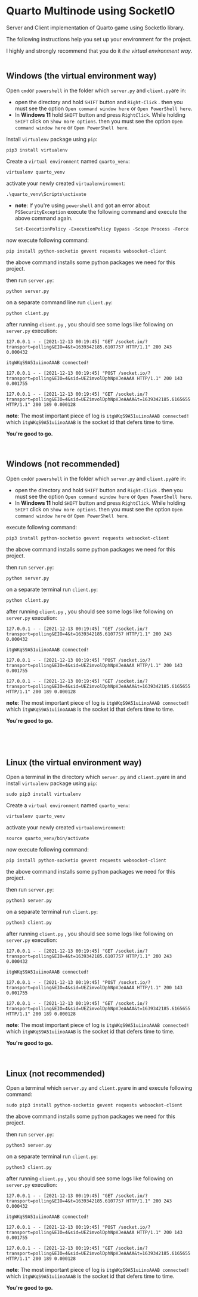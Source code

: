 # Quarto Multinode using SocketIO
Server and Client implementation of Quarto game using SocketIo library.


The following instructions help you set up your environment for the
project.

I highly and strongly recommend that you do it *the virtual environment
way*.
 

## Windows (the virtual environment way)

Open `cmd`or `powershell` in the folder which `server.py` and
`client.py`are in:

-   open the directory and hold `SHIFT` button and `Right-Click` . then
    you must see the option `Open command window here` or
    `Open PowerShell here`.
-   In **Windows 11** hold `SHIFT` button and press `RightClick`. While
    holding `SHIFT` click on `Show more options`. then you must see the
    option `Open command window here` or `Open PowerShell here`.

Install `virtualenv` package using `pip`:

``` {.md-fences .md-end-block .ty-contain-cm .modeLoaded spellcheck="false" lang="shell"}
pip3 install virtualenv
```

Create a `virtual environment` named `quarto_venv`:

``` {.CodeMirror-line role="presentation"}
virtualenv quarto_venv
```

activate your newly created `virtualenvironment`:

``` {.md-fences .md-end-block .ty-contain-cm .modeLoaded spellcheck="false" lang="powershell"}
.\quarto_venv\Scripts\activate
```

-   **note**: If you\'re using `powershell` and got an error about
    `PSSecurityException` execute the following command and execute the
    above command again.

    ``` {.md-fences .md-end-block .ty-contain-cm .modeLoaded lang="powershell" spellcheck="false"}
    Set-ExecutionPolicy -ExecutionPolicy Bypass -Scope Process -Force
    ```

now execute following command:

``` {.CodeMirror-line role="presentation"}
pip install python-socketio gevent requests websocket-client
```

the above command installs some python packages we need for this
project.

then run `server.py`:


``` {.CodeMirror-line role="presentation"}
python server.py
```

on a separate command line run `client.py`:


``` {.CodeMirror-line role="presentation"}
python client.py
```

after running `client.py` , you should see some logs like following on
`server.py` execution:


``` {.CodeMirror-line role="presentation"}
127.0.0.1 - - [2021-12-13 00:19:45] "GET /socket.io/?transport=polling&EIO=4&t=1639342185.6107757 HTTP/1.1" 200 243 0.000432
```

``` {.CodeMirror-line role="presentation"}
itgWKqS9A51uiinoAAAB connected!
```

``` {.CodeMirror-line role="presentation"}
127.0.0.1 - - [2021-12-13 00:19:45] "POST /socket.io/?transport=polling&EIO=4&sid=UEZimvolDphNpVJeAAAA HTTP/1.1" 200 143 0.001755
```

``` {.CodeMirror-line role="presentation"}
127.0.0.1 - - [2021-12-13 00:19:45] "GET /socket.io/?transport=polling&EIO=4&sid=UEZimvolDphNpVJeAAAA&t=1639342185.6165655 HTTP/1.1" 200 189 0.000128
```

**note**: The most important piece of log is
`itgWKqS9A51uiinoAAAB connected!` which `itgWKqS9A51uiinoAAAB` is the
socket id that defers time to time.

**You\'re good to go.**

 

## Windows (not recommended)

Open `cmd`or `powershell` in the folder which `server.py` and
`client.py`are in:

-   open the directory and hold `SHIFT` button and `Right-Click` . then
    you must see the option `Open command window here` or
    `Open PowerShell here`.
-   In **Windows 11** hold `SHIFT` button and press `RightClick`. While
    holding `SHIFT` click on `Show more options`. then you must see the
    option `Open command window here` or `Open PowerShell here`.

execute following command:


``` {.CodeMirror-line role="presentation"}
pip3 install python-socketio gevent requests websocket-client
```

the above command installs some python packages we need for this
project.

then run `server.py`:


``` {.CodeMirror-line role="presentation"}
python server.py
```

on a separate terminal run `client.py`:


``` {.CodeMirror-line role="presentation"}
python client.py
```

after running `client.py` , you should see some logs like following on
`server.py` execution:


``` {.CodeMirror-line role="presentation"}
127.0.0.1 - - [2021-12-13 00:19:45] "GET /socket.io/?transport=polling&EIO=4&t=1639342185.6107757 HTTP/1.1" 200 243 0.000432
```

``` {.CodeMirror-line role="presentation"}
itgWKqS9A51uiinoAAAB connected!
```

``` {.CodeMirror-line role="presentation"}
127.0.0.1 - - [2021-12-13 00:19:45] "POST /socket.io/?transport=polling&EIO=4&sid=UEZimvolDphNpVJeAAAA HTTP/1.1" 200 143 0.001755
```

``` {.CodeMirror-line role="presentation"}
127.0.0.1 - - [2021-12-13 00:19:45] "GET /socket.io/?transport=polling&EIO=4&sid=UEZimvolDphNpVJeAAAA&t=1639342185.6165655 HTTP/1.1" 200 189 0.000128
```

**note**: The most important piece of log is
`itgWKqS9A51uiinoAAAB connected!` which `itgWKqS9A51uiinoAAAB` is the
socket id that defers time to time.

**You\'re good to go.**

 

 

## Linux (the virtual environment way)

Open a terminal in the directory which `server.py` and `client.py`are in
and install `virtualenv` package using `pip`:


``` {.CodeMirror-line role="presentation"}
sudo pip3 install virtualenv
```

Create a `virtual environment` named `quarto_venv`:


``` {.CodeMirror-line role="presentation"}
virtualenv quarto_venv
```

activate your newly created `virtualenvironment`:


``` {.CodeMirror-line role="presentation"}
source quarto_venv/bin/activate
```

now execute following command:


``` {.CodeMirror-line role="presentation"}
pip install python-socketio gevent requests websocket-client
```

the above command installs some python packages we need for this
project.

then run `server.py`:


``` {.CodeMirror-line role="presentation"}
python3 server.py
```

on a separate terminal run `client.py`:


``` {.CodeMirror-line role="presentation"}
python3 client.py
```

after running `client.py` , you should see some logs like following on
`server.py` execution:


``` {.CodeMirror-line role="presentation"}
127.0.0.1 - - [2021-12-13 00:19:45] "GET /socket.io/?transport=polling&EIO=4&t=1639342185.6107757 HTTP/1.1" 200 243 0.000432
```

``` {.CodeMirror-line role="presentation"}
itgWKqS9A51uiinoAAAB connected!
```

``` {.CodeMirror-line role="presentation"}
127.0.0.1 - - [2021-12-13 00:19:45] "POST /socket.io/?transport=polling&EIO=4&sid=UEZimvolDphNpVJeAAAA HTTP/1.1" 200 143 0.001755
```

``` {.CodeMirror-line role="presentation"}
127.0.0.1 - - [2021-12-13 00:19:45] "GET /socket.io/?transport=polling&EIO=4&sid=UEZimvolDphNpVJeAAAA&t=1639342185.6165655 HTTP/1.1" 200 189 0.000128
```

**note**: The most important piece of log is
`itgWKqS9A51uiinoAAAB connected!` which `itgWKqS9A51uiinoAAAB` is the
socket id that defers time to time.

**You\'re good to go.**

 

## Linux (not recommended)

Open a terminal which `server.py` and `client.py`are in and execute
following command:


``` {.CodeMirror-line role="presentation"}
sudo pip3 install python-socketio gevent requests websocket-client
```

the above command installs some python packages we need for this
project.

then run `server.py`:


``` {.CodeMirror-line role="presentation"}
python3 server.py
```

on a separate terminal run `client.py`:


``` {.CodeMirror-line role="presentation"}
python3 client.py
```

after running `client.py` , you should see some logs like following on
`server.py` execution:


``` {.CodeMirror-line role="presentation"}
127.0.0.1 - - [2021-12-13 00:19:45] "GET /socket.io/?transport=polling&EIO=4&t=1639342185.6107757 HTTP/1.1" 200 243 0.000432
```

``` {.CodeMirror-line role="presentation"}
itgWKqS9A51uiinoAAAB connected!
```

``` {.CodeMirror-line role="presentation"}
127.0.0.1 - - [2021-12-13 00:19:45] "POST /socket.io/?transport=polling&EIO=4&sid=UEZimvolDphNpVJeAAAA HTTP/1.1" 200 143 0.001755
```

``` {.CodeMirror-line role="presentation"}
127.0.0.1 - - [2021-12-13 00:19:45] "GET /socket.io/?transport=polling&EIO=4&sid=UEZimvolDphNpVJeAAAA&t=1639342185.6165655 HTTP/1.1" 200 189 0.000128
```

**note**: The most important piece of log is
`itgWKqS9A51uiinoAAAB connected!` which `itgWKqS9A51uiinoAAAB` is the
socket id that defers time to time.

**You\'re good to go.**
